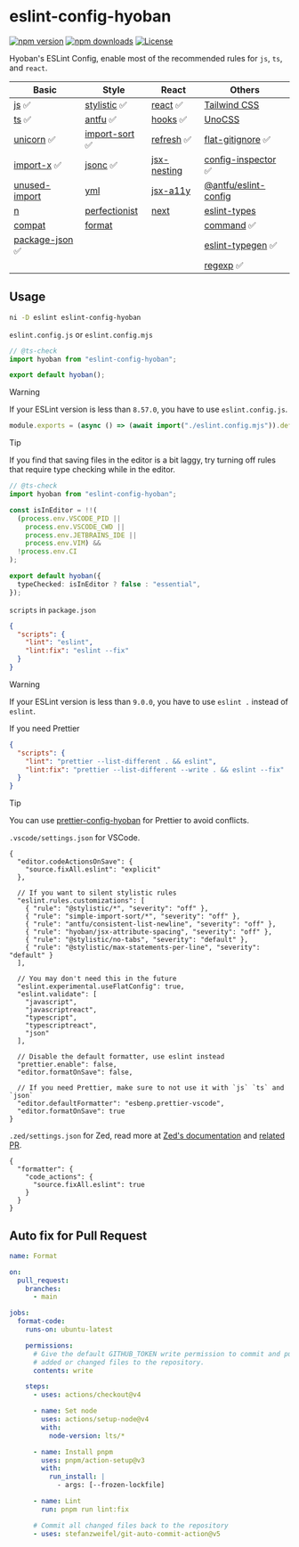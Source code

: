 # eslint-config-hyoban

[![npm version][npm-version-src]][npm-version-href]
[![npm downloads][npm-downloads-src]][npm-downloads-href]
[![License][license-src]][license-href]

Hyoban's ESLint Config, enable most of the recommended rules for `js`, `ts`, and `react`.

| Basic             | Style            | React         | Others                 |
| ----------------- | ---------------- | ------------- | ---------------------- |
| [js] ✅           | [stylistic] ✅   | [react] ✅    | [Tailwind CSS]         |
| [ts] ✅           | [antfu] ✅       | [hooks] ✅    | [UnoCSS]               |
| [unicorn] ✅      | [import-sort] ✅ | [refresh] ✅  | [flat-gitignore] ✅    |
| [import-x] ✅     | [jsonc] ✅       | [jsx-nesting] | [config-inspector] ✅  |
| [unused-import]   | [yml]            | [jsx-a11y]    | [@antfu/eslint-config] |
| [n]               | [perfectionist]  | [next]        | [eslint-types]         |
| [compat]          | [format]         |               | [command] ✅           |
| [package-json] ✅ |                  |               | [eslint-typegen] ✅    |
|                   |                  |               | [regexp] ✅            |

## Usage

```sh
ni -D eslint eslint-config-hyoban
```

`eslint.config.js` or `eslint.config.mjs`

```ts
// @ts-check
import hyoban from "eslint-config-hyoban";

export default hyoban();
```

> [!WARNING]
> If your ESLint version is less than `8.57.0`, you have to use `eslint.config.js`.

```js
module.exports = (async () => (await import("./eslint.config.mjs")).default)();
```

> [!TIP]
> If you find that saving files in the editor is a bit laggy, try turning off rules that require type checking while in the editor.

```ts
// @ts-check
import hyoban from "eslint-config-hyoban";

const isInEditor = !!(
  (process.env.VSCODE_PID ||
    process.env.VSCODE_CWD ||
    process.env.JETBRAINS_IDE ||
    process.env.VIM) &&
  !process.env.CI
);

export default hyoban({
  typeChecked: isInEditor ? false : "essential",
});
```

`scripts` in `package.json`

```json
{
  "scripts": {
    "lint": "eslint",
    "lint:fix": "eslint --fix"
  }
}
```

> [!WARNING]
> If your ESLint version is less than `9.0.0`, you have to use `eslint .` instead of `eslint`.

If you need Prettier

```json
{
  "scripts": {
    "lint": "prettier --list-different . && eslint",
    "lint:fix": "prettier --list-different --write . && eslint --fix"
  }
}
```

> [!TIP]
> You can use [prettier-config-hyoban](https://github.com/hyoban/prettier-config-hyoban) for Prettier to avoid conflicts.

`.vscode/settings.json` for VSCode.

```jsonc
{
  "editor.codeActionsOnSave": {
    "source.fixAll.eslint": "explicit"
  },

  // If you want to silent stylistic rules
  "eslint.rules.customizations": [
    { "rule": "@stylistic/*", "severity": "off" },
    { "rule": "simple-import-sort/*", "severity": "off" },
    { "rule": "antfu/consistent-list-newline", "severity": "off" },
    { "rule": "hyoban/jsx-attribute-spacing", "severity": "off" },
    { "rule": "@stylistic/no-tabs", "severity": "default" },
    { "rule": "@stylistic/max-statements-per-line", "severity": "default" }
  ],

  // You may don't need this in the future
  "eslint.experimental.useFlatConfig": true,
  "eslint.validate": [
    "javascript",
    "javascriptreact",
    "typescript",
    "typescriptreact",
    "json"
  ],

  // Disable the default formatter, use eslint instead
  "prettier.enable": false,
  "editor.formatOnSave": false,

  // If you need Prettier, make sure to not use it with `js` `ts` and `json`
  "editor.defaultFormatter": "esbenp.prettier-vscode",
  "editor.formatOnSave": true
}
```

`.zed/settings.json` for Zed, read more at [Zed's documentation](https://zed.dev/docs/configuring-zed#formatter) and [related PR](https://github.com/zed-industries/zed/pull/10121).

```jsonc
{
  "formatter": {
    "code_actions": {
      "source.fixAll.eslint": true
    }
  }
}
```

## Auto fix for Pull Request

```yml
name: Format

on:
  pull_request:
    branches:
      - main

jobs:
  format-code:
    runs-on: ubuntu-latest

    permissions:
      # Give the default GITHUB_TOKEN write permission to commit and push the
      # added or changed files to the repository.
      contents: write

    steps:
      - uses: actions/checkout@v4

      - name: Set node
        uses: actions/setup-node@v4
        with:
          node-version: lts/*

      - name: Install pnpm
        uses: pnpm/action-setup@v3
        with:
          run_install: |
            - args: [--frozen-lockfile]

      - name: Lint
        run: pnpm run lint:fix

      # Commit all changed files back to the repository
      - uses: stefanzweifel/git-auto-commit-action@v5
```

[npm-version-src]: https://img.shields.io/npm/v/eslint-config-hyoban?style=flat&colorA=080f12&colorB=1fa669
[npm-version-href]: https://npmjs.com/package/eslint-config-hyoban
[npm-downloads-src]: https://img.shields.io/npm/dm/eslint-config-hyoban?style=flat&colorA=080f12&colorB=1fa669
[npm-downloads-href]: https://npmjs.com/package/eslint-config-hyoban
[license-src]: https://img.shields.io/github/license/hyoban/eslint-config-hyoban.svg?style=flat&colorA=080f12&colorB=1fa669
[license-href]: https://github.com/hyoban/eslint-config-hyoban/blob/main/LICENSE
[js]: https://www.npmjs.com/package/@eslint/js
[ts]: https://typescript-eslint.io
[unicorn]: https://github.com/sindresorhus/eslint-plugin-unicorn
[import-x]: https://github.com/un-ts/eslint-plugin-import-x
[n]: https://github.com/eslint-community/eslint-plugin-n
[compat]: https://github.com/amilajack/eslint-plugin-compat
[stylistic]: https://eslint.style
[antfu]: https://github.com/antfu/eslint-plugin-antfu
[import-sort]: https://github.com/lydell/eslint-plugin-simple-import-sort
[jsonc]: https://github.com/ota-meshi/eslint-plugin-jsonc
[yml]: https://github.com/ota-meshi/eslint-plugin-yml
[perfectionist]: https://github.com/azat-io/eslint-plugin-perfectionist
[react]: https://eslint-react.xyz
[hooks]: https://github.com/facebook/react/tree/main/packages/eslint-plugin-react-hooks
[next]: https://nextjs.org/docs/app/building-your-application/configuring/eslint#eslint-plugin
[refresh]: https://github.com/ArnaudBarre/eslint-plugin-react-refresh
[jsx-nesting]: https://github.com/MananTank/eslint-plugin-validate-jsx-nesting
[jsx-a11y]: https://github.com/jsx-eslint/eslint-plugin-jsx-a11y
[Tailwind CSS]: https://github.com/francoismassart/eslint-plugin-tailwindcss
[UnoCSS]: https://unocss.dev/integrations/eslint
[flat-gitignore]: https://github.com/antfu/eslint-config-flat-gitignore
[config-inspector]: https://github.com/eslint/config-inspector
[@antfu/eslint-config]: https://github.com/antfu/eslint-config
[eslint-types]: https://github.com/eslint-types
[format]: https://github.com/antfu/eslint-plugin-format
[unused-import]: https://github.com/sweepline/eslint-plugin-unused-imports
[package-json]: https://github.com/JoshuaKGoldberg/eslint-plugin-package-json
[eslint-typegen]: https://github.com/antfu/eslint-typegen
[command]: https://github.com/antfu/eslint-plugin-command
[regexp]: https://github.com/ota-meshi/eslint-plugin-regexp
